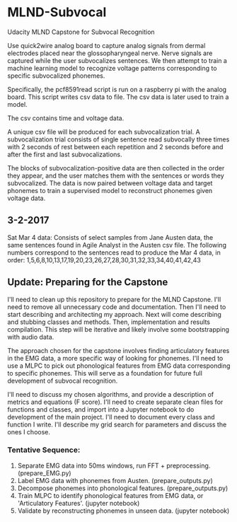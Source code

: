 # MLND-Subvocal
Udacity MLND Capstone for Subvocal Recognition

Use quick2wire analog board to capture analog signals from dermal electrodes placed near the glossopharyngeal nerve.
Nerve signals are captured while the user subvocalizes sentences.
We then attempt to train a machine learning model to recognize voltage patterns corresponding to specific subvocalized phonemes.

Specifically, the pcf8591read script is run on a raspberry pi with the analog board.
This script writes csv data to file.
The csv data is later used to train a model.

The csv contains time and voltage data.

A unique csv file will be produced for each subvocalization trial. A subvocalization trial consists of single sentence read subvocally three times with 2 seconds of rest between each repetition and 2 seconds before and after the first and last subvocalizations.

The blocks of subvocalization-positive data are then collected in the order they appear, and the user matches them with the sentences or words they subvocalized.
The data is now paired between voltage data and target phonemes to train a supervised model to reconstruct phonemes given voltage data.

## 3-2-2017

Sat Mar 4 data: Consists of select samples from Jane Austen data, the same sentences found in Agile Analyst in the Austen csv file. The following numbers correspond to the sentences read to produce the Mar 4 data, in order: 1,5,6,8,10,13,17,19,20,23,26,27,28,30,31,32,33,34,40,41,42,43


## Update: Preparing for the Capstone

I'll need to clean up this repository to prepare for the MLND Capstone. I'll need to remove all unnecessary code and documentation. Then I'll need to start describing and architecting my approach. Next will come describing and stubbing classes and methods. Then, implementation and results compilation. This step will be iterative and likely involve some bootstrapping with audio data.

The approach chosen for the capstone involves finding articulatory features in the EMG data, a more specific way of looking for phonemes. I'll need to use a MLPC to pick out phonological features from EMG data corresponding to specific phonemes. This will serve as a foundation for future full development of subvocal recognition.

I'll need to discuss my chosen algorithms, and provide a description of metrics and equations (F score). I'll need to create separate clean files for functions and classes, and import into a Jupyter notebook to do development of the main project. I'll need to document every class and function I write. I'll describe my grid search for parameters and discuss the ones I choose.

### Tentative Sequence:
1. Separate EMG data into 50ms windows, run FFT + preprocessing. (prepare_EMG.py)
2. Label EMG data with phonemes from Austen. (prepare_outputs.py)
3. Decompose phonemes into phonological features. (prepare_outputs.py)
4. Train MLPC to identify phonological features from EMG data, or 'Articulatory Features'. (jupyter notebook)
5. Validate by reconstructing phonemes in unseen data. (jupyter notebook)

